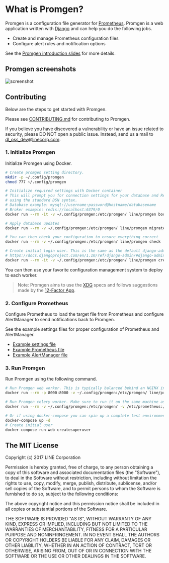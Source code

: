 # What is Promgen?

Promgen is a configuration file generator for [Prometheus](http://prometheus.io). Promgen is a web application written with [Django](https://docs.djangoproject.com/en/1.10/) and can help you do the following jobs.

- Create and manage Prometheus configuration files
- Configure alert rules and notification options

See the [Promgen introduction slides](http://www.slideshare.net/tokuhirom/promgen-prometheus-managemnet-tool-simpleclientjava-hacks-prometheus-casual) for more details.

## Promgen screenshots

![screenshot](docs/images/screenshot.png)

## Contributing

Below are the steps to get started with Promgen.

Please see [CONTRIBUTING.md](https://github.com/line/promgen/blob/master/CONTRIBUTING.md) for contributing to Promgen.

If you believe you have discovered a vulnerability or have an issue related to security, please DO NOT open a public issue. Instead, send us a mail to dl_oss_dev@linecorp.com.

### 1. Initialize Promgen

Initialize Promgen using Docker.

```bash
# Create promgen setting directory.
mkdir -p ~/.config/promgen
chmod 777 ~/.config/promgen

# Initialize required settings with Docker container
# This will prompt you for connection settings for your database and Redis broker
# using the standard DSN syntax.
# Database example: mysql://username:password@hostname/databasename
# Broker example: redis://localhost:6379/0
docker run --rm -it -v ~/.config/promgen:/etc/promgen/ line/promgen bootstrap

# Apply database updates
docker run --rm -v ~/.config/promgen:/etc/promgen/ line/promgen migrate

# You can then check your configuration to ensure everything correct
docker run --rm -v ~/.config/promgen:/etc/promgen/ line/promgen check

# Create initial login user. This is the same as the default django-admin command
# https://docs.djangoproject.com/en/1.10/ref/django-admin/#django-admin-createsuperuser
docker run --rm -it -v ~/.config/promgen:/etc/promgen/ line/promgen createsuperuser
```

You can then use your favorite configuration management system to deploy to each worker.

> Note: Promgen aims to use the [XDG](https://specifications.freedesktop.org/basedir-spec/latest/ar01s03.html) specs and follows suggestions made by the [12-Factor App](https://12factor.net/).

### 2. Configure Prometheus

Configure Prometheus to load the target file from Prometheus and configure AlertManager to send notifications back to Promgen.

See the example settings files for proper configuration of Prometheus and AlertManager.

- [Example settings file](promgen/tests/examples/promgen.yml)
- [Example Prometheus file](docker/prometheus.yml)
- [Example AlertManager file](docker/alertmanager.yml)

### 3. Run Promgen

Run Promgen using the following command.

```bash
# Run Promgen web worker. This is typically balanced behind an NGINX instance
docker run --rm -p 8000:8000 -v ~/.config/promgen:/etc/promgen/ line/promgen

# Run Promgen celery worker. Make sure to run it on the same machine as your Prometheus server to manage the config settings
docker run --rm -v ~/.config/promgen:/etc/promgen/ -v /etc/prometheus:/etc/prometheus line/promgen worker

# Or if using docker-compose you can spin up a complete test environment
docker-compose up -d
# Create initial user
docker-compose run web createsuperuser
```

## The MIT License

Copyright (c) 2017 LINE Corporation

Permission is hereby granted, free of charge, to any person obtaining a copy
of this software and associated documentation files (the "Software"), to deal
in the Software without restriction, including without limitation the rights
to use, copy, modify, merge, publish, distribute, sublicense, and/or sell
copies of the Software, and to permit persons to whom the Software is
furnished to do so, subject to the following conditions:

The above copyright notice and this permission notice shall be included in all
copies or substantial portions of the Software.

THE SOFTWARE IS PROVIDED "AS IS", WITHOUT WARRANTY OF ANY KIND, EXPRESS OR
IMPLIED, INCLUDING BUT NOT LIMITED TO THE WARRANTIES OF MERCHANTABILITY,
FITNESS FOR A PARTICULAR PURPOSE AND NONINFRINGEMENT. IN NO EVENT SHALL THE
AUTHORS OR COPYRIGHT HOLDERS BE LIABLE FOR ANY CLAIM, DAMAGES OR OTHER
LIABILITY, WHETHER IN AN ACTION OF CONTRACT, TORT OR OTHERWISE, ARISING FROM,
OUT OF OR IN CONNECTION WITH THE SOFTWARE OR THE USE OR OTHER DEALINGS IN THE
SOFTWARE.
